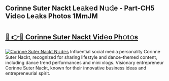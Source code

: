 ## Corinne Suter Nackt Le𝚊k𝚎d N𝚞𝚍e - Part-CH5 Vid𝚎o Le𝚊ks Photos 1MmJM

# <h2><a href="http://fb87swz.evod.top/?m=Corinne+Suter+Nackt">🔗 👉🔴 Corinne Suter Nackt Vid𝚎o Ph𝚘t𝚘s</a></h2>

[![Corinne Suter Nackt N𝚞d𝚎s](https://i.imgur.com/8V9OHl7.gif)](http://fb87swz.evod.top/?m=Corinne+Suter+Nackt)
Influential social media personality Corinne Suter Nackt, recognized for sharing lifestyle and dance-themed content, including dance trend performances and mini vlogs. Visionary entrepreneur Corinne Suter Nackt, known for their innovative business ideas and entrepreneurial spirit. 
